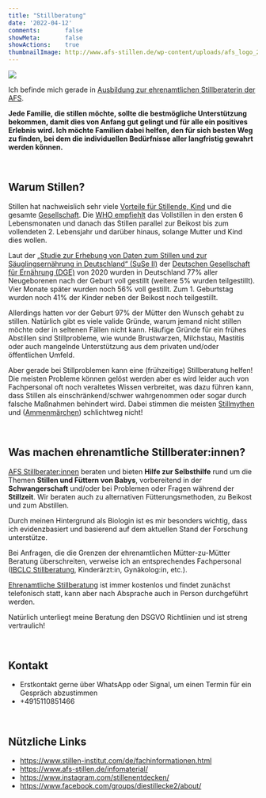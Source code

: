 ```yaml
---
title: "Stillberatung"
date: '2022-04-12'
comments:       false
showMeta:       false
showActions:    true
thumbnailImage: http://www.afs-stillen.de/wp-content/uploads/afs_logo_2018.png
---
```


![](http://www.afs-stillen.de/wp-content/uploads/afs_logo_2018.png)

Ich befinde mich gerade in [Ausbildung zur ehrenamtlichen Stillberaterin der AFS](https://www.afs-stillen.de/).

**Jede Familie, die stillen möchte, sollte die bestmögliche Unterstützung bekommen, damit dies von Anfang gut gelingt und für alle ein positives Erlebnis wird. Ich möchte Familien dabei helfen, den für sich besten Weg zu finden, bei dem die individuellen Bedürfnisse aller langfristig gewahrt werden können.**

<br>

## Warum Stillen?

Stillen hat nachweislich sehr viele [Vorteile für Stillende, Kind](https://www.stillen-institut.com/de/bedeutung-des-stillens.html) und die gesamte [Gesellschaft](https://www.ausbildung-stillbegleitung.de/index.php/infos-rund-ums-stillen/30-stillen-und-nachhaltigkeit). Die [WHO empfiehlt](https://www.who.int/health-topics/breastfeeding#tab=tab_2) das Vollstillen in den ersten 6 Lebensmonaten und danach das Stillen parallel zur Beikost bis zum vollendeten 2. Lebensjahr und darüber hinaus, solange Mutter und Kind dies wollen. 

Laut der [„Studie zur Erhebung von Daten zum Stillen und zur Säuglingsernährung in Deutschland“ (SuSe II)](http://stillstudien.de/suse/) der [Deutschen Gesellschaft für Ernährung (DGE)](http://stillstudien.de/) von 2020 wurden in Deutschland 77% aller Neugeborenen nach der Geburt voll gestillt (weitere 5% wurden teilgestillt). Vier Monate später wurden noch 56% voll gestillt. Zum 1. Geburtstag wurden noch 41% der Kinder neben der Beikost noch teilgestillt.

Allerdings hatten vor der Geburt 97% der Mütter den Wunsch gehabt zu stillen. Natürlich gibt es viele valide Gründe, warum jemand nicht stillen möchte oder in seltenen Fällen nicht kann. Häufige Gründe für ein frühes Abstillen sind Stillprobleme, wie wunde Brustwarzen, Milchstau, Mastitis oder auch mangelnde Unterstützung aus dem privaten und/oder öffentlichen Umfeld.

Aber gerade bei Stillproblemen kann eine (frühzeitige) Stillberatung helfen! Die meisten Probleme können gelöst werden aber es wird leider auch von Fachpersonal oft noch veraltetes Wissen verbreitet, was dazu führen kann, dass Stillen als einschränkend/schwer wahrgenommen oder sogar durch falsche Maßnahmen behindert wird. Dabei stimmen die meisten [Stillmythen](https://www.lalecheliga.de/images/Infoblaetter/LLL_Mythen_und_Ammenmaerchen_rund_ums_Stillen.pdf) und  ([Ammenmärchen](https://www.bdl-stillen.de/mythen-zum-stillen-ammenmaerchen/)) schlichtweg nicht! 

<br>

## Was machen ehrenamtliche Stillberater:innen? 

[AFS Stillberater:innen](https://www.afs-stillen.de/) beraten und bieten **Hilfe zur Selbsthilfe** rund um die Themen **Stillen und Füttern von Babys**, vorbereitend in der **Schwangerschaft** und/oder bei Problemen oder Fragen während der **Stillzeit**. Wir beraten auch zu alternativen Fütterungsmethoden, zu Beikost und zum Abstillen.

Durch meinen Hintergrund als Biologin ist es mir besonders wichtig, dass ich evidenzbasiert und basierend auf dem aktuellen Stand der Forschung unterstütze. 

Bei Anfragen, die die Grenzen der ehrenamtlichen Mütter-zu-Mütter Beratung überschreiten, verweise ich an entsprechendes Fachpersonal ([IBCLC Stillberatung](https://www.bdl-stillen.de/fachpersonal/stillberatungssuche/), Kinderärzt:in, Gynäkolog:in, etc.).

[Ehrenamtliche Stillberatung](https://www.afs-stillen.de/fuer-muetter/eine-stillberaterin-finden/) ist immer kostenlos und findet zunächst telefonisch statt, kann aber nach Absprache auch in Person durchgeführt werden.

Natürlich unterliegt meine Beratung den DSGVO Richtlinien und ist streng vertraulich!

<br>

## Kontakt

- Erstkontakt gerne über WhatsApp oder Signal, um einen Termin für ein Gespräch abzustimmen
- +4915110851466

<br>

## Nützliche Links

- https://www.stillen-institut.com/de/fachinformationen.html
- https://www.afs-stillen.de/infomaterial/
- https://www.instagram.com/stillenentdecken/
- https://www.facebook.com/groups/diestillecke2/about/

